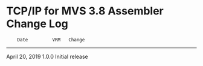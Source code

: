 TCP/IP for MVS 3.8 Assembler Change Log
=======================================

        Date         VRM   Change
  ---------------- ------- -----------------
   April 20, 2019   1.0.0  Initial release
